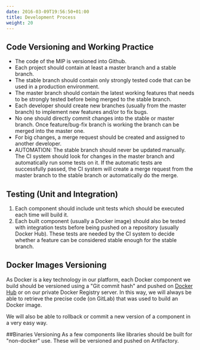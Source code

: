 ```yaml
---
date: 2016-03-09T19:56:50+01:00
title: Development Process
weight: 20
---
```


## Code Versioning and Working Practice
- The code of the MIP is versioned into Github.
- Each project should contain at least a master branch and a stable branch.
- The stable branch should contain only strongly tested code that can be used in a production environment.
- The master branch should contain the latest working features that needs to be strongly tested before being merged to the stable branch.
- Each developer should create new branches (usually from the master branch) to implement new features and/or to fix bugs.
- No one should directly commit changes into the stable or master branch. Once feature/bug-fix branch is working the branch can be merged into the master one.
- For big changes, a merge request should be created and assigned to another developer.
- AUTOMATION: The stable branch should never be updated manually. The CI system should look for changes in the master branch and automatically run some tests on it. If the automatic tests are successfully passed, the CI system will create a merge request from the master branch to the stable branch or automatically do the merge.

## Testing (Unit and Integration)
1. Each component should include unit tests which should be executed each time will build it.
2. Each built component (usually a Docker image) should also be tested with integration tests before being pushed on a repository (usually Docker Hub). These tests are needed by the CI system to decide whether a feature can be considered stable enough for the stable branch.

## Docker Images Versioning
As Docker is a key technology in our platform, each Docker component we build should be versioned using a "Git commit hash" and pushed on [Docker Hub](https://hub.docker.com/u/hbpmip/) or on our private Docker Registry server. In this way, we will always be able to retrieve the precise code (on GitLab) that was used to build an Docker image.

We will also be able to rollback or commit a new version of a component in a very easy way.

##Binaries Versioning
As a few components like libraries should be built for "non-docker" use. These will be versioned and pushed on Artifactory.
